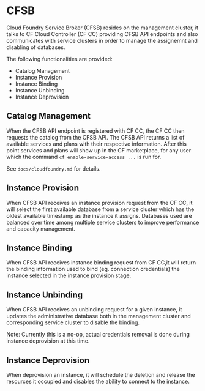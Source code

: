 # CFSB

Cloud Foundry Service Broker (CFSB) resides on the management cluster, it talks to CF Cloud Controller (CF CC) providing CFSB API endpoints and also communicates with service clusters in order to manage the assignemnt and disabling of databases. 

The following functionalities are provided:

* Catalog Management
* Instance Provision
* Instance Binding 
* Instance Unbinding 
* Instance Deprovision

## Catalog Management

When the CFSB API endpoint is registered with CF CC, the CF CC then requests the catalog from the CFSB API. The CFSB API returns a list of available services and plans with their respective information. After this point services and plans will show up in the CF marketplace, for any user which the command `cf enable-service-access ...` is run for.

See `docs/cloudfoundry.md` for details.

## Instance Provision

When CFSB API receives an instance provision request from the CF CC, it will select the first available database from a service cluster which has the oldest available timestamp as the instance it assigns. Databases used are balanced over time among multiple service clusters to improve performance and capacity management. 

## Instance Binding

When CFSB API receives instance binding request from CF CC,it will return the binding information used to bind (eg. connection credentials) the instance selected in the instance provision stage. 

## Instance Unbinding 

When CFSB API receives an unbinding request for a given instance, it updates the administrative database both in the management cluster and corresponding service cluster to disable the binding. 

Note: Currently this is a no-op, actual credentials removal is done during instance deprovision at this time.

## Instance Deprovision

When deprovision an instance, it will schedule the deletion and release the resources it occupied and disables the ability to connect to the instance. 

